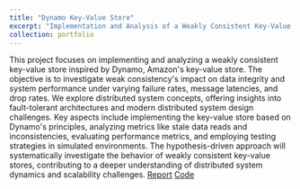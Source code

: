 ```yaml
---
title: "Dynamo Key-Value Store"
excerpt: "Implementation and Analysis of a Weakly Consistent Key-Value Store - Dynamo<br/><img src='/images/DynamoDB.svg'>"
collection: portfolio
---
```


This project focuses on implementing and analyzing a weakly consistent key-value store inspired by Dynamo, Amazon's key-value store. The objective 
is to investigate weak consistency's impact on data integrity and system performance under varying failure rates, message latencies, and drop rates.
We explore distributed system concepts, offering insights into fault-tolerant architectures and modern distributed system design challenges. Key 
aspects include implementing the key-value store based on Dynamo's principles, analyzing metrics like stale data reads and inconsistencies, 
evaluating performance metrics, and employing testing strategies in simulated environments. The hypothesis-driven approach will systematically 
investigate the behavior of weakly consistent key-value stores, contributing to a deeper understanding of distributed system dynamics and 
scalability challenges.
[Report](https://github.com/anirudh28/Dynamo_KV_Store/blob/main/Distributed_Systems_Project_Report.pdf) [Code](https://github.com/anirudh28/Dynamo_KV_Store)
